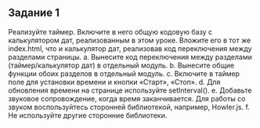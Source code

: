 ## Задание 1
Реализуйте таймер. Включите в него общую кодовую базу с калькулятором дат, реализованным в этом уроке. Вложите его в тот же index.html, что и калькулятор дат, реализовав код переключения между разделами страницы.
a. Вынесите код переключения между разделами (таймер/калькулятор дат) в отдельный модуль.
b. Вынесите общие функции обоих разделов в отдельный модуль.
c. Включите в таймер поле для установки времени и кнопки «Старт», «Стоп».
d. Для обновления времени на странице используйте setInterval().
e. Добавьте звуковое сопровождение, когда время заканчивается. Для работы со звуком воспользуйтесь сторонней библиотекой, например, Howler.js.
f. Не используйте другие сторонние библиотеки.